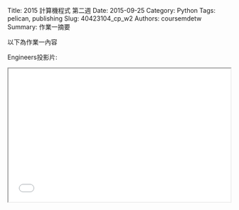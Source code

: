 Title: 2015 計算機程式 第二週
Date: 2015-09-25
Category: Python
Tags: pelican, publishing
Slug: 40423104_cp_w2
Authors: coursemdetw
Summary: 作業一摘要

以下為作業一內容

Engineers投影片:

<iframe src="40423104_cp_w2_p.html" width="500" height="300"></iframe>

